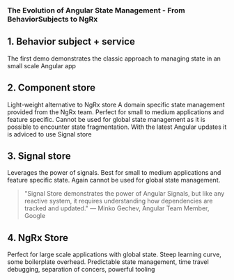 ### Тhe Evolution of Angular State Management - From BehaviorSubjects to NgRx

## 1. Behavior subject + service
The first demo demonstrates the classic approach to managing state in an small scale Angular app

## 2. Component store
Light-weight alternative to NgRx store 
A domain specific state management provided from the NgRx team. Perfect for small to medium applications and feature specific. 
Cannot be used for global state management as it is possible to encounter state fragmentation.
With the latest Angular updates it is adviced to use Signal store

## 3. Signal store
Leverages the power of signals. Best for small to medium applications and feature specific state.
Again cannot be used for global state management.

> "Signal Store demonstrates the power of Angular Signals, but like any reactive system, it requires understanding how dependencies are tracked and updated."
> — Minko Gechev, Angular Team Member, Google




## 4. NgRx Store
Perfect for large scale applications with global state. Steep learning curve, some boilerplate overhead.
Predictable state management, time travel debugging, separation of concers, powerful tooling
